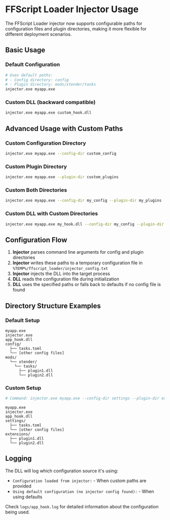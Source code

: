 # FFScript Loader Injector Usage

The FFScript Loader injector now supports configurable paths for configuration files and plugin directories, making it more flexible for different deployment scenarios.

## Basic Usage

### Default Configuration
```bash
# Uses default paths:
# - Config directory: config
# - Plugin directory: mods/xtender/tasks
injector.exe myapp.exe
```

### Custom DLL (backward compatible)
```bash
injector.exe myapp.exe custom_hook.dll
```

## Advanced Usage with Custom Paths

### Custom Configuration Directory
```bash
injector.exe myapp.exe --config-dir custom_config
```

### Custom Plugin Directory  
```bash
injector.exe myapp.exe --plugin-dir custom_plugins
```

### Custom Both Directories
```bash
injector.exe myapp.exe --config-dir my_config --plugin-dir my_plugins
```

### Custom DLL with Custom Directories
```bash
injector.exe myapp.exe my_hook.dll --config-dir my_config --plugin-dir my_plugins
```

## Configuration Flow

1. **Injector** parses command line arguments for config and plugin directories
2. **Injector** writes these paths to a temporary configuration file in `%TEMP%/ffscript_loader/injector_config.txt`
3. **Injector** injects the DLL into the target process
4. **DLL** reads the configuration file during initialization
5. **DLL** uses the specified paths or falls back to defaults if no config file is found

## Directory Structure Examples

### Default Setup
```
myapp.exe
injector.exe
app_hook.dll
config/
  ├── tasks.toml
  └── [other config files]
mods/
  └── xtender/
    └── tasks/
      ├── plugin1.dll
      └── plugin2.dll
```

### Custom Setup
```bash
# Command: injector.exe myapp.exe --config-dir settings --plugin-dir extensions
```
```
myapp.exe
injector.exe
app_hook.dll
settings/
  ├── tasks.toml
  └── [other config files]
extensions/
  ├── plugin1.dll
  └── plugin2.dll
```

## Logging

The DLL will log which configuration source it's using:
- `Configuration loaded from injector:` - When custom paths are provided
- `Using default configuration (no injector config found):` - When using defaults

Check `logs/app_hook.log` for detailed information about the configuration being used.

